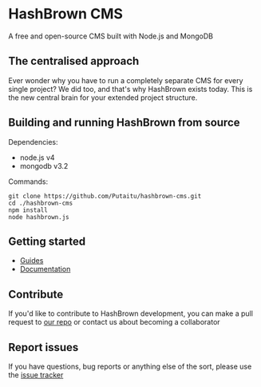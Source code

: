 # HashBrown CMS
A free and open-source CMS built with Node.js and MongoDB

## The centralised approach
Ever wonder why you have to run a completely separate CMS for every single project? We did too, and that's why HashBrown exists today. This is the new central brain for your extended project structure.

## Building and running HashBrown from source  
Dependencies:  
- node.js v4  
- mongodb v3.2  

Commands:  
```
git clone https://github.com/Putaitu/hashbrown-cms.git
cd ./hashbrown-cms
npm install
node hashbrown.js
```

## Getting started
- [Guides](http://hashbrown.rocks/guides)
- [Documentation](http://hashbrown.rocks/docs)

## Contribute
If you'd like to contribute to HashBrown development, you can make a pull request to [our repo](https://github.com/Putaitu/hashbrown-cms) or contact us about becoming a collaborator

## Report issues
If you have questions, bug reports or anything else of the sort, please use the [issue tracker](https://github.com/Putaitu/hashbrown-cms/issues)
